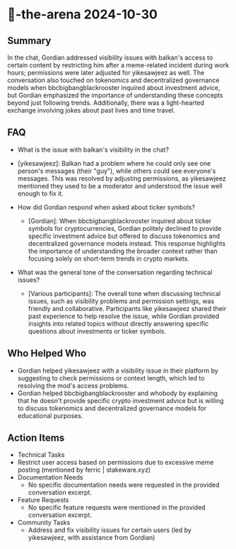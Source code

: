 # 🤖-the-arena 2024-10-30

## Summary
 In the chat, Gordian addressed visibility issues with balkan's access to certain content by restricting him after a meme-related incident during work hours; permissions were later adjusted for yikesawjeez as well. The conversation also touched on tokenomics and decentralized governance models when bbcbigbangblackrooster inquired about investment advice, but Gordian emphasized the importance of understanding these concepts beyond just following trends. Additionally, there was a light-hearted exchange involving jokes about past lives and time travel.

## FAQ
 - What is the issue with balkan's visibility in the chat?
  - [yikesawjeez]: Balkan had a problem where he could only see one person's messages (their "guy"), while others could see everyone's messages. This was resolved by adjusting permissions, as yikesawjeez mentioned they used to be a moderator and understood the issue well enough to fix it.

- How did Gordian respond when asked about ticker symbols?
  - [Gordian]: When bbcbigbangblackrooster inquired about ticker symbols for cryptocurrencies, Gordian politely declined to provide specific investment advice but offered to discuss tokenomics and decentralized governance models instead. This response highlights the importance of understanding the broader context rather than focusing solely on short-term trends in crypto markets.

- What was the general tone of the conversation regarding technical issues?
  - [Various participants]: The overall tone when discussing technical issues, such as visibility problems and permission settings, was friendly and collaborative. Participants like yikesawjeez shared their past experience to help resolve the issue, while Gordian provided insights into related topics without directly answering specific questions about investments or ticker symbols.

## Who Helped Who
 - Gordian helped yikesawjeez with a visibility issue in their platform by suggesting to check permissions or context length, which led to resolving the mod's access problems.
- Gordian helped bbcbigbangblackrooster and whobody by explaining that he doesn't provide specific crypto investment advice but is willing to discuss tokenomics and decentralized governance models for educational purposes.

## Action Items
 - Technical Tasks
  - Restrict user access based on permissions due to excessive meme posting (mentioned by ferric | stakeware.xyz)
- Documentation Needs
  - No specific documentation needs were requested in the provided conversation excerpt.
- Feature Requests
  - No specific feature requests were mentioned in the provided conversation excerpt.
- Community Tasks
  - Address and fix visibility issues for certain users (led by yikesawjeez, with assistance from Gordian)

